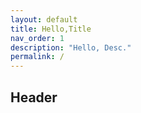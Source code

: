 ```yaml
---
layout: default
title: Hello,Title
nav_order: 1
description: "Hello, Desc."
permalink: /
---
```


## Header